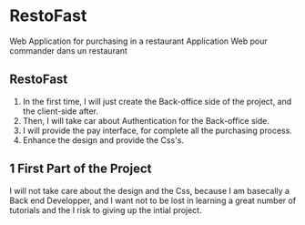 # RestoFast
Web Application for purchasing in a restaurant
Application Web pour commander dans un restaurant

## RestoFast
1. In the first time, I will just create the Back-office side of the project, and the client-side after.
2. Then, I will take car about Authentication for the Back-office side.
3. I will provide the pay interface, for complete all the purchasing process.
4. Enhance the design and provide the Css's.

## 1 First Part of the Project
I will not take care about the design and the Css, because I am basecally a Back end Developper, and I want not to be lost in learning a great number of tutorials and the I risk to giving up the intial project.


